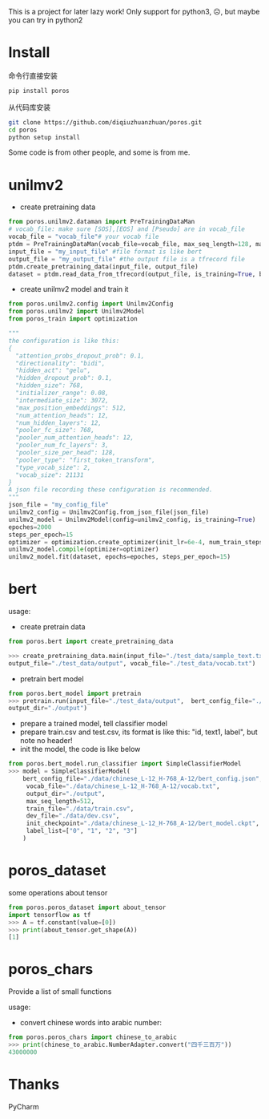 
This is a project for later lazy work!
Only support for python3, ☹️, but maybe you can try in python2

# Install
命令行直接安装
```bash
pip install poros
```
从代码库安装
```bash
git clone https://github.com/diqiuzhuanzhuan/poros.git
cd poros
python setup install
```


Some code is from other people, and some is from me.

# unilmv2
- create pretraining data
```python
from poros.unilmv2.dataman import PreTrainingDataMan
# vocab_file: make sure [SOS],[EOS] and [Pseudo] are in vocab_file
vocab_file = "vocab_file"# your vocab file
ptdm = PreTrainingDataMan(vocab_file=vocab_file, max_seq_length=128, max_predictions_per_seq=20, random_seed=2334)
input_file = "my_input_file" #file format is like bert
output_file = "my_output_file" #the output file is a tfrecord file
ptdm.create_pretraining_data(input_file, output_file)
dataset = ptdm.read_data_from_tfrecord(output_file, is_training=True, batch_size=8)
```
- create unilmv2 model and train it
```python
from poros.unilmv2.config import Unilmv2Config
from poros.unilmv2 import Unilmv2Model
from poros_train import optimization

"""
the configuration is like this:
{
  "attention_probs_dropout_prob": 0.1,
  "directionality": "bidi", 
  "hidden_act": "gelu",
  "hidden_dropout_prob": 0.1,
  "hidden_size": 768, 
  "initializer_range": 0.08,
  "intermediate_size": 3072, 
  "max_position_embeddings": 512, 
  "num_attention_heads": 12, 
  "num_hidden_layers": 12,
  "pooler_fc_size": 768,
  "pooler_num_attention_heads": 12,
  "pooler_num_fc_layers": 3, 
  "pooler_size_per_head": 128, 
  "pooler_type": "first_token_transform",
  "type_vocab_size": 2, 
  "vocab_size": 21131
}
A json file recording these configuration is recommended.
"""
json_file = "my_config_file"
unilmv2_config = Unilmv2Config.from_json_file(json_file)
unilmv2_model = Unilmv2Model(config=unilmv2_config, is_training=True)
epoches=2000
steps_per_epoch=15
optimizer = optimization.create_optimizer(init_lr=6e-4, num_train_steps=epoches * steps_per_epoch, num_warmup_steps=1500)
unilmv2_model.compile(optimizer=optimizer)
unilmv2_model.fit(dataset, epochs=epoches, steps_per_epoch=15)
```

# bert
usage:
- create pretrain data

```python
from poros.bert import create_pretraining_data

>>> create_pretraining_data.main(input_file="./test_data/sample_text.txt",
output_file="./test_data/output", vocab_file="./test_data/vocab.txt")
```

- pretrain bert model
```python
from poros.bert_model import pretrain
>>> pretrain.run(input_file="./test_data/output",  bert_config_file="./test_data/bert_config.json", 
output_dir="./output")

```
- prepare a trained model, tell classifier model
- prepare train.csv and test.csv, its format is like this: "id, text1, label", but note no header!
- init the model, the code is like below
````python
from poros.bert_model.run_classifier import SimpleClassifierModel
>>> model = SimpleClassifierModel(
    bert_config_file="./data/chinese_L-12_H-768_A-12/bert_config.json",      
     vocab_file="./data/chinese_L-12_H-768_A-12/vocab.txt",                   
     output_dir="./output",                                                   
     max_seq_length=512,                                                      
     train_file="./data/train.csv",                                           
     dev_file="./data/dev.csv",                                               
     init_checkpoint="./data/chinese_L-12_H-768_A-12/bert_model.ckpt",        
     label_list=["0", "1", "2", "3"]                                                  
    )
````

# poros_dataset
some operations about tensor
```python
from poros.poros_dataset import about_tensor
import tensorflow as tf
>>> A = tf.constant(value=[0])
>>> print(about_tensor.get_shape(A))
[1]

```
  
# poros_chars
Provide a list of small functions

usage:
- convert chinese words into arabic number:
```python
from poros.poros_chars import chinese_to_arabic
>>> print(chinese_to_arabic.NumberAdapter.convert("四千三百万"))
43000000

```

# Thanks
PyCharm
